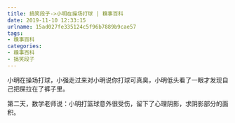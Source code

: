 ```yaml
---
title: 搞笑段子->小明在操场打球 | 糗事百科
date: 2019-11-10 12:33:15
urlname: 15ad027fe335124c5f96b7889b9cae57
tags: 
- 糗事百科
categories:
- 糗事百科
- 搞笑段子
---
```

小明在操场打球，小强走过来对小明说你打球可真臭，小明低头看了一眼才发现自己把屎拉在了裤子里。

第二天，数学老师说：小明打篮球意外很受伤，留下了心理阴影，求阴影部分的面积。


